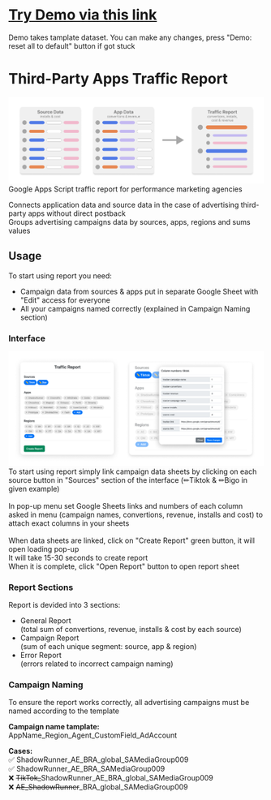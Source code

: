# <a href="https://script.google.com/macros/s/AKfycbxUz-JagEFB2euHp4PYwpWGKvRYvS728l9DDto3B745GcFYLc7SXTuysHMIup-ZRyn-fQ/exec">Try Demo via this link</a>
Demo takes tamplate dataset. You can make any changes, press "Demo: reset all to default" button if got stuck

# Third-Party Apps Traffic Report
<img src="./readme-slides/concept_schema.png"> 
Google Apps Script traffic report for performance marketing agencies<br>

Connects application data and source data in the case of advertising third-party apps without direct postback<br>
Groups advertising campaigns data by sources, apps, regions and sums values<br>

## Usage
To start using report you need:
- Campaign data from sources & apps put in separate Google Sheet with "Edit" access for everyone
- All your campaigns named correctly (explained in Campaign Naming section)

### Interface
<img src="./readme-slides/user_interface.png">
To start using report simply link campaign data sheets by clicking on each source button in "Sources" section of the interface (✏Tiktok & ✏Bigo in given example)<br>
<br>
In pop-up menu set Google Sheets links and numbers of each column asked in menu (campaign names, convertions, revenue, installs and cost) to attach exact columns in your sheets<br>
<br>
When data sheets are linked, click on "Create Report" green button, it will open loading pop-up<br>
It will take 15-30 seconds to create report<br>
When it is complete, click "Open Report" button to open report sheet<br>

### Report Sections
Report is devided into 3 sections:
- General Report <br>
(total sum of convertions, revenue, installs & cost by each source)
- Campaign Report<br>
(sum of each unique segment: source, app & region)
- Error Report<br>
(errors related to incorrect campaign naming)

### Campaign Naming
To ensure the report works correctly, all advertising campaigns must be named according to the template

<b>Campaign name tamplate:</b>
AppName_Region_Agent_CustomField_AdAccount

<b>Cases:</b>
<br>
✅ ShadowRunner_AE_BRA_global_SAMediaGroup009 <br>
✅ ShadowRunner_AE_BRA_SAMediaGroup009 <br>
❌ <strike>TikTok_</strike>ShadowRunner_AE_BRA_global_SAMediaGroup009 <br>
❌ <strike>AE_ShadowRunner</strike>_BRA_global_SAMediaGroup009 <br>
